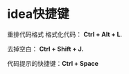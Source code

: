 # idea快捷键

重排代码格式 格式化代码： **Ctrl + Alt + L**.

去掉空白： **Ctrl + Shift + J.**

代码提示的快捷键：**Ctrl + Space**

